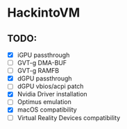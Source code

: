 # HackintoVM

## TODO:
- [x] iGPU passthrough  
- [ ] GVT-g DMA-BUF  
- [ ] GVT-g RAMFB  
- [x] dGPU passthrough  
- [ ] dGPU vbios/acpi patch  
- [x] Nvidia Driver installation  
- [ ] Optimus emulation  
- [x] macOS compatibility  
- [ ] Virtual Reality Devices compatibility  
